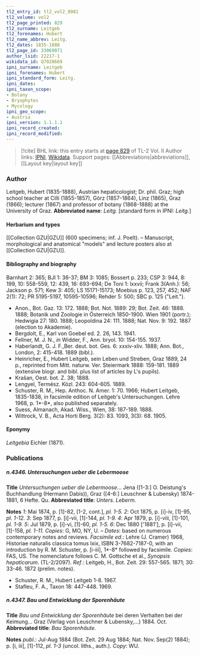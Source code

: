 ```yaml
---
tl2_entry_id: tl2_vol2_0981
tl2_volume: vol2
tl2_page_printed: 829
tl2_surname: Leitgeb
tl2_forenames: Hubert
tl2_name_abbrev: Leitg.
tl2_dates: 1835-1888
tl2_page_id: 33069071
author_lsid: 22217-1
wikidata_id: Q7028669
ipni_surname: Leitgeb
ipni_forenames: Hubert
ipni_standard_form: Leitg.
ipni_dates: 
ipni_taxon_scope: 
- Botany
- Bryophytes
- Mycology
ipni_geo_scope: 
- Austria
ipni_version: 1.1.1.1
ipni_record_created: 
ipni_record_modified:
---
```


> [!cite] BHL link: this entry starts at [page 829](https://www.biodiversitylibrary.org/page/33069071) of TL-2 Vol. II
> Author links: [IPNI](https://www.ipni.org/a/22217-1), [Wikidata](https://www.wikidata.org/wiki/Q7028669). Support pages: [[Abbreviations|abbreviations]], [[Layout key|layout key]]

### Author

Leitgeb, Hubert (1835-1888), Austrian hepaticologist; Dr. phil. Graz; high school teacher at Cilli (1855-1857), Görz (1857-1864), Linz (1865), Graz (1866); lecturer (1867) and professor of botany (1868-1888) at the University of Graz. 
**Abbreviated name**: *Leitg.* \[standard form in IPNI: *Leitg.*\]

#### Herbarium and types

[[Collection GZU|GZU]] (600 specimens; inf. J. Poelt). – Manuscript, morphological and anatomical "models" and lecture posters also at [[Collection GZU|GZU]].

#### Bibliography and biography

Barnhart 2: 365; BJI 1: 36-37; BM 3: 1085; Bossert p. 233; CSP 3: 944, 8: 199, 10: 558-559, 12: 439, 16: 693-694; De Toni 1: lxxvii; Frank 3(Anh.): 56; Jackson p. 571; Kew 3: 405; LS 15171-15173; Moebius p. 123, 257, 452; NAF 2(1): 72; PR 5195-5197, 10595-10596; Rehder 5: 500; SBC p. 125 ("Leit.").
- Anon., Bot. Gaz. 13: 172. 1888; Bot. Not. 1889: 29; Bot. Zeit. 46: 1888. 1888; Botanik und Zoologie in Österreich 1850-1900. Wien 1901 (portr.); Hedwigia 27: 180. 1888; Leopoldina 24: 111. 1888; Nat. Nov. 9: 192. 1887 (election to Akademie).
- Bergdolt, E., Karl von Goebel ed. 2. 26, 143. 1941.
- Fellner, M. J. N., *in* Widder, F., Ann. bryol. 10: 154-155. 1937.
- Haberlandt, G. J. F.,Ber. deut. bot. Ges. 6: xxxiv-xliv. 1888; Ann. Bot., London, 2: 415-418. 1889 (bibl.).
- Heinricher, E., Hubert Leitgeb, sein Leben und Streben, Graz 1889, 24 p., reprinted from Mitt. naturw. Ver. Steiermark 1888: 159-181. 1889 (extensive biogr. and bibl. plus list of articles by L's pupils).
- Krašan, Oest. bot. Z. 38; 1888.
- Lengyel, Termész. Közl. 243: 604-605. 1889.
- Schuster, R. M., Hep. Anthoc. N. Amer. 1: 70. 1966; Hubert Leitgeb, 1835-1838, in facsimile edition of Leitgeb's Untersuchungen. Lehre 1968, p. 1\*-8\*, also published separately.
- Suess, Almanach, Akad. Wiss., Wien, 38: 187-189. 1888.
- Wittrock, V. B., Acta Horti Berg. 3(2): 83. 1093, 3(3): 68. 1905.

#### Eponymy

*Leitgebia* Eichler (1871).

### Publications

##### n.4346. Untersuchungen ueber die Lebermoose

**Title**
*Untersuchungen ueber die Lebermoose*... Jena (\[1-3:\] O. Deistung's Buchhandlung (Hermann Dabis)), Graz (\[4-6:\] Leuschner & Lubensky) 1874-1881, 6 Hefte. Qu.
**Abbreviated title**: *Unters. Leberm.*

**Notes**
*1*: Mai 1874, p. \[1\]-82, \[1-2, cont.\], *pl. 1-5.*
*2*: Oct 1875, p. \[i\]-iv, \[1\]-95, *pl. 1-12.*
*3*: Sep 1877, p. \[i\]-vii, \[1\]-144, *pl. 1-9.*
*4*: Apr 1879, p. \[i\]-viii, \[1\]-101, *pl. 1-9.*
*5*: Jul 1879, p. \[i\]-vi, \[1\]-60, *pl. 1-5.*
*6*: Dec 1880 \['1881'\], p. \[i\]-vii, \[1\]-158, *pl. 1-11.*
*Copies*: G, MO, NY, U. – *Dates*: based on numerous contemporary notes and reviews.
*Facsimile ed*.: Lehre (J. Cramer) 1968, Historiae naturalis classica tomus lxix, ISBN 3-7682-7187-0, with an introduction by R. M. Schuster, p. \[i-iii\], 1\*-8\* followed by facsimile.
*Copies*: FAS, US.
The nomenclature follows C. M. Gottsche et al., *Synopsis hepaticarum*. (TL-2/2097).
*Ref*.: Leitgeb, H., Bot. Zeit. 29: 557-565. 1871; 30: 33-46. 1872 (prelim. notes).
- Schuster, R. M., Hubert Leitgeb 1-8. 1967.
- Stafleu, F. A., Taxon 18: 447-448. 1969.

##### n.4347. Bau und Entwicklung der Sporenhäute

**Title**
*Bau und Entwicklung der Sporenhäute* bei deren Verhalten bei der Keimung... Graz (Verlag von Leuschner & Lubensky,...) 1884. Oct.
**Abbreviated title**: *Bau Sporenhäute*.

**Notes**
*publ*.: Jul-Aug 1884 (Bot. Zeit. 29 Aug 1884; Nat. Nov. Sep(2) 1884); p. \[i, iii\], \[1\]-112, *pl. 1-3* (uncol. liths., auth.). *Copy*: WU.

